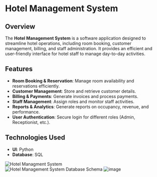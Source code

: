 # Hotel Management System

## Overview
The **Hotel Management System** is a software application designed to streamline hotel operations, including room booking, customer management, billing, and staff administration. It provides an efficient and user-friendly interface for hotel staff to manage day-to-day activities.

## Features
- **Room Booking & Reservation**: Manage room availability and reservations efficiently.
- **Customer Management**: Store and retrieve customer details.
- **Billing & Payments**: Generate invoices and process payments.
- **Staff Management**: Assign roles and monitor staff activities.
- **Reports & Analytics**: Generate reports on occupancy, revenue, and performance.
- **User Authentication**: Secure login for different roles (Admin, Receptionist, etc.).

## Technologies Used
- **UI**: Python 
- **Database**: SQL 

![Hotel Managment System](https://github.com/user-attachments/assets/2e13415e-44a1-4841-b2d0-45b5ddca5edf)
![Hotel Management System Database Schema](https://github.com/user-attachments/assets/6313e752-2b31-4f70-beab-9c81e156eeab)
![image](https://github.com/user-attachments/assets/8ce89874-2935-4ae6-87b1-bd9bf55f08e9)

